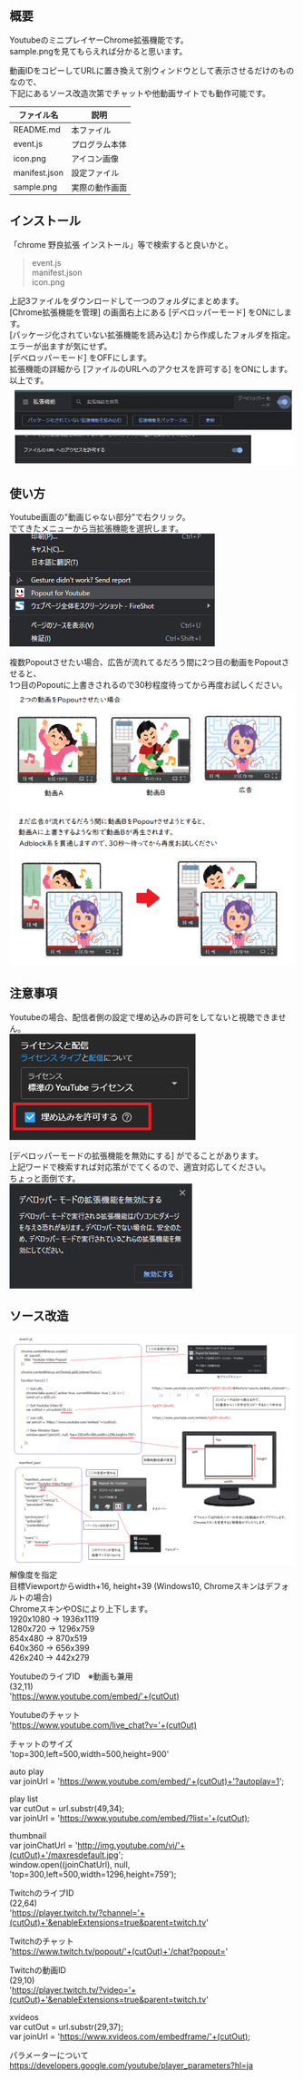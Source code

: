 ## 概要
YoutubeのミニプレイヤーChrome拡張機能です。  
sample.pngを見てもらえれば分かると思います。  

動画IDをコピーしてURLに置き換えて別ウィンドウとして表示させるだけのものなので、  
下記にあるソース改造次第でチャットや他動画サイトでも動作可能です。  

| ファイル名 | 説明 |
| ---- | ---- |
| README.md | 本ファイル |
| event.js | プログラム本体 |
| icon.png | アイコン画像 |
| manifest.json | 設定ファイル |
| sample.png | 実際の動作画面 |

## インストール
「chrome 野良拡張 インストール」等で検索すると良いかと。  

> event.js  
> manifest.json  
> icon.png  

上記3ファイルをダウンロードして一つのフォルダにまとめます。  
[Chrome拡張機能を管理] の画面右上にある [デベロッパーモード] をONにします。  
[パッケージ化されていない拡張機能を読み込む] から作成したフォルダを指定。  
エラーが出ますが気にせず。  
[デベロッパーモード] をOFFにします。  
拡張機能の詳細から [ファイルのURLへのアクセスを許可する] をONにします。  
以上です。  
![alt](pic/note5.png)

## 使い方
Youtube画面の"動画じゃない部分"で右クリック。  
でてきたメニューから当拡張機能を選択します。  
![alt](pic/note4.png)

複数Popoutさせたい場合、広告が流れてるだろう間に2つ目の動画をPopoutさせると、  
1つ目のPopoutに上書きされるので30秒程度待ってから再度お試しください。  
![alt](pic/note.png)

## 注意事項
Youtubeの場合、配信者側の設定で埋め込みの許可をしてないと視聴できません。  
![alt](pic/note2.png)  

[デベロッパーモードの拡張機能を無効にする] がでることがあります。  
上記ワードで検索すれば対応策がでてくるので、適宜対応してください。  
ちょっと面倒です。  
![alt](pic/note3.png)

## ソース改造
![alt](pic/note6.png)  
解像度を指定  
目標Viewportからwidth+16, height+39 (Windows10, Chromeスキンはデフォルトの場合)  
ChromeスキンやOSにより上下します。  
1920x1080 -> 1936x1119  
1280x720 -> 1296x759  
854x480 -> 870x519  
640x360 -> 656x399  
426x240 -> 442x279  

YoutubeのライブID　※動画も兼用  
(32,11)  
'https://www.youtube.com/embed/'+(cutOut)  

Youtubeのチャット  
'https://www.youtube.com/live_chat?v='+(cutOut)  

チャットのサイズ  
'top=300,left=500,width=500,height=900'  

auto play  
      var joinUrl = 'https://www.youtube.com/embed/'+(cutOut)+'?autoplay=1';  

play list  
      var cutOut = url.substr(49,34);  
      var joinUrl = 'https://www.youtube.com/embed/?list='+(cutOut);  

thumbnail  
      var joinChatUrl = 'http://img.youtube.com/vi/'+(cutOut)+'/maxresdefault.jpg';  
      window.open((joinChatUrl), null, 'top=300,left=500,width=1296,height=759');  

TwitchのライブID  
(22,64)  
'https://player.twitch.tv/?channel='+(cutOut)+'&enableExtensions=true&parent=twitch.tv'  

Twitchのチャット  
'https://www.twitch.tv/popout/'+(cutOut)+'/chat?popout='  

Twitchの動画ID  
(29,10)  
'https://player.twitch.tv/?video='+(cutOut)+'&enableExtensions=true&parent=twitch.tv'  

xvideos  
      var cutOut = url.substr(29,37);  
      var joinUrl = 'https://www.xvideos.com/embedframe/'+(cutOut);  

パラメーターについて  
https://developers.google.com/youtube/player_parameters?hl=ja

